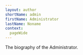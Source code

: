 ```yaml
---
layout: author
shortName: admin
firstName: Administrator
lastName: Noname
context: 
  pageWide
---
```

The biography of the Administrator.